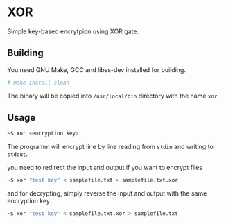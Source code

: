 XOR
=====
Simple key-based encrytpion using XOR gate.

Building
---------
You need GNU Make, GCC and libss-dev installed for building.

```bash
# make install clean
```

The binary will be copied into `/usr/local/bin` directory with the name `xor`.

Usage
-------
```bash
~$ xor <encryption key>
```
The programm will encrypt line by line reading from `stdin` and writing to `stdout`.

you need to redirect the input and output if you want to encrypt files

```bash
~$ xor "test key" < samplefile.txt > samplefile.txt.xor
```

and for decrypting, simply reverse the input and output with the same encryption key

```bash
~$ xor "test key" < samplefile.txt.xor > samplefile.txt
```
